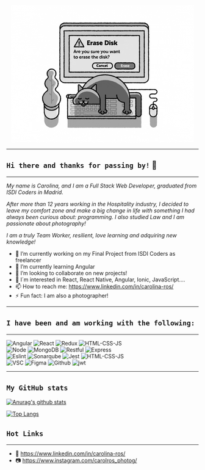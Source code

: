 <div align="center">
<img src="https://github.com/CarolRdR/CarolRdR/blob/main/cat.gif">

</div>

---

##  `Hi there and thanks for passing by!` 📸
 
---

 
_My name is Carolina, and I am a Full Stack Web Developer, graduated from ISDI Coders in Madrid._

_After more than 12 years working in the Hospitality industry, I decided to leave my comfort zone and make a big change in life with something I had always_ _been curious about: programming._
_I also studied Law and I am passionate about photography!_

 _I am a truly Team Worker, resilient, love learning and adquiring new knowledge!_



 
- 🔭 I’m currently working on my Final Project from ISDI Coders as freelancer
- 🌱 I’m currently learning Angular
- 👯 I’m looking to collaborate on new projects!
- 💬 I´m interested in React, React Native, Angular, Ionic, JavaScript....
- 📫 How to reach me: https://www.linkedin.com/in/carolina-ros/
- ⚡ Fun fact: I am also a photographer! 

 ---

## `I have been and am working with the following:`
 
 
---

<div >
<span>
<img width="100" height="80" alt="Angular" src="https://user-images.githubusercontent.com/94986301/162156810-10ebf927-7203-468f-a2dc-7439222bb361.png">
 <img width="150" height="82" alt="React" src="https://user-images.githubusercontent.com/94986301/162154997-7448ec6e-5d98-41fc-a504-90a894f7d137.png">
 <img width="110" height="80" alt="Redux" src="https://user-images.githubusercontent.com/94986301/162162988-78e160f3-f469-4b2e-b650-93c926f9d35f.jpg">
<img width="110" height="80" alt="HTML-CSS-JS" src="https://user-images.githubusercontent.com/94986301/162161682-24cae105-52f2-45b5-886c-d279e0d42930.jpg">
 </span>
</div>

 <div>
 <span>
<img width="100" height="80" alt="Node" src="https://user-images.githubusercontent.com/94986301/162163504-77b88727-5762-4112-9dfa-e7cbc55c8727.png">
 <img width="150" height="80" alt="MongoDB" src="https://user-images.githubusercontent.com/94986301/162164010-34ed07d6-53b5-4282-9070-5cbfe9714bb7.png">
<img width="110" height="80" alt="Restful" src="https://user-images.githubusercontent.com/94986301/162164864-1a072f80-233d-4206-8e42-7a223a832940.jpg">
 <img width="110" height="80" alt="Express" src="https://user-images.githubusercontent.com/94986301/162180932-ca78a381-ab48-477a-a6e4-fea159f30aed.png">
</span>
</div>

<div>
 <span>
<img width="100" height="80" alt="Eslint" src="https://user-images.githubusercontent.com/94986301/162166661-192c308b-1cfa-45f1-ab05-f832e9003934.png">
 <img width="150" height="80" alt="Sonarqube" src="https://user-images.githubusercontent.com/94986301/162165992-17dc1c69-13b3-4906-b734-dcfed7137e73.png">
<img width="110" height="80" alt="Jest" src="https://user-images.githubusercontent.com/94986301/162166968-844ae077-bd40-4fd7-a6a8-674c99a72e31.jpg">
 <img width="110" height="80" alt="HTML-CSS-JS" src="https://user-images.githubusercontent.com/94986301/162167352-ab90a5e5-aee1-4c0c-91d6-781024d7066f.jpg">
</span>
</div>

<div>
 <span>
<img width="100" height="80" alt="VSC" src="https://user-images.githubusercontent.com/94986301/162179324-7a52e0d8-4b72-4ccc-9e94-014c6a1c83cd.png">
 <img width="150" height="80" alt="Figma" src="https://user-images.githubusercontent.com/94986301/162179801-b9ee2c58-bb71-418c-9b08-80b60c99d493.jpeg">
<img width="110" height="80" alt="Github" src="https://user-images.githubusercontent.com/94986301/162180475-164a60b5-4d01-4429-908e-5ef8cce8e7f3.png">
<img width="110" height="80" alt="jwt" src="https://user-images.githubusercontent.com/94986301/162165293-465f6001-00b1-47d6-b400-e625336606e2.png"> 
</span>
</div>

---
## `My GitHub stats`
 
 [![Anurag's github stats](https://github-readme-stats.vercel.app/api?username=CarolRdR&show_icons=true&theme=tokyonight)](https://github.com/CarolRdR/github-readme-stats)
 
 [![Top Langs](https://github-readme-stats.vercel.app/api/top-langs/?username=CarolRdR&layout=compact)](https://github.com/CarolRdR/github-readme-stats)
 
 
## `Hot Links`
 
 ---

- 💼  https://www.linkedin.com/in/carolina-ros/
- 📷  https://www.instagram.com/carolros_photog/

<!--
**CarolRdR/CarolRdR** is a ✨ _special_ ✨ repository because its `README.md` (this file) appears on your GitHub profile.

Here are some ideas to get you started:

- 🔭 I’m currently working on my Final Project from ISDI Coders as freelancer
- 🌱 I’m currently learning Angular
- 👯 I’m looking to collaborate on new projects!
- 💬 Ask me about React, JavaScript....
- 📫 How to reach me: rosdelreal@gmail.com
- ⚡ Fun fact: I am also a photographer! 
-->
